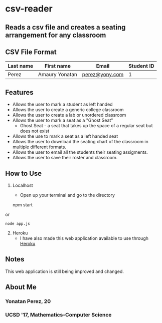 # csv-reader
## Reads a csv file and creates a seating arrangement for any classroom

## CSV File Format

| Last name | First name     | Email          | Student ID |
| --------- | -------------- | -------------- | ---------- |
| Perez     | Amaury Yonatan | perez@yony.com | 1          |


## Features
* Allows the user to mark a student as left handed
* Allows the user to create a generic college classroom
* Allows the user to create a lab or unordered classroom
* Allows the user to mark a seat as a "Ghost Seat"
	* Ghost Seat - a seat that takes up the space of a regular seat but does not exist
* Allows the use to mark a seat as a left handed seat
* Allows the user to download the seating chart of the classroom in multiple different formats.
* Allows the user to email all the students their seating assigments.
* Allows the user to save their roster and classroom.


## How to Use
1. Localhost
	* Open up your terminal and go to the directory

	npm start

or

	node app.js

2. Heroku
	* I have also made this web application available to use through [Heroku](https://ucsdseatingcharts.herokuapp.com)


## Notes
This web application is still being improved and changed.

## About Me
### Yonatan Perez, 20
### UCSD '17, Mathematics-Computer Science

